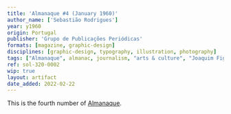 ```yaml
---
title: 'Almanaque #4 (January 1960)'
author_name: ['Sebastião Rodrigues']
year: y1960
origin: Portugal
publisher: 'Grupo de Publicações Periódicas'
formats: [magazine, graphic-design]
disciplines: [graphic-design, typography, illustration, photography]
tags: ["Almanaque", almanac, journalism, "arts & culture", "Joaquim Figueiredo Magalhães"]
ref: sol-320-0002
wip: true
layout: artifact
date_added: 2022-02-22
---
```

<p>This is the fourth number of <a class="text-cat-link publisher" href="/tags/almanaque/">Almanaque</a>.</p>
